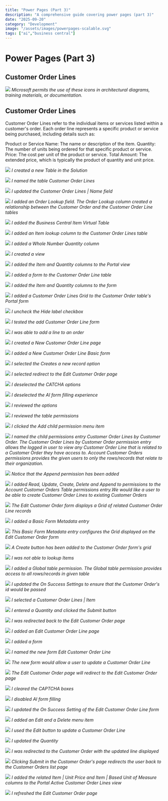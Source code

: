 ```yaml
---
title: "Power Pages (Part 3)"
description: "A comprehensive guide covering power pages (part 3)"
date: "2025-09-20"
category: "Development"
image: "/assets/images/powerpages-scalable.svg"
tags: ["ai","business central"]
---
```


# Power Pages (Part 3)

## Customer Order Lines

![](/assets/images/powerpages3/powerpages-scalable.svg)
*Microsoft permits the use of these icons in architectural diagrams, training materials, or documentation.*


## Customer Order Lines

Customer Order Lines refer to the individual items or services listed within a customer's order. Each order line represents a specific product or service being purchased, including details such as:

Product or Service Name: The name or description of the item.
Quantity: The number of units being ordered for that specific product or service.
Price: The cost per unit of the product or service.
Total Amount: The extended price, which is typically the product of quantity and unit price.

![](/assets/images/powerpages3/screenshot-2024-12-20-at-7.13.41pm-2136x888.png)
*I created a new Table in the Solution*

![](/assets/images/powerpages3/screenshot-2024-12-20-at-7.14.25pm-2136x1100.png)
*I named the table Customer Order Lines*

![](/assets/images/powerpages3/screenshot-2024-12-20-at-7.16.38pm-2136x1099.png)
*I updated the Customer Order Lines | Name field*

![](/assets/images/powerpages3/screenshot-2024-12-20-at-7.18.52pm-2136x1100.png)
*I added an Order Lookup field. The Order Lookup column created a relationship between the Customer Order and the Customer Order Line tables*

![](/assets/images/powerpages3/screenshot-2024-12-20-at-7.20.50pm-2136x812.png)
*I added the Business Central Item Virtual Table*

![](/assets/images/powerpages3/screenshot-2024-12-20-at-7.22.17pm-2136x1099.png)
*I added an Item lookup column to the Customer Order Lines table*

![](/assets/images/powerpages3/screenshot-2024-12-20-at-7.23.04pm-2136x1099.png)
*I added a Whole Number Quantity column*

![](/assets/images/powerpages3/screenshot-2024-12-20-at-7.28.07pm-2136x1101.png)
*I created a view*

![](/assets/images/powerpages3/screenshot-2024-12-20-at-7.29.50pm-2136x965.png)
*I added the Item and Quantity columns to the Portal view*

![](/assets/images/powerpages3/screenshot-2024-12-20-at-7.33.29pm-2136x1103.png)
*I added a form to the Customer Order Line table*

![](/assets/images/powerpages3/screenshot-2024-12-20-at-7.34.42pm-2136x873.png)
*I added the Item and Quantity columns to the form*

![](/assets/images/powerpages3/screenshot-2024-12-20-at-7.36.16pm-2136x1103.png)
*I added a Customer Order Lines Grid to the Customer Order table's Portal form*

![](/assets/images/powerpages3/screenshot-2024-12-20-at-7.36.41pm-2136x1097.png)
*I uncheck the Hide label checkbox*

![](/assets/images/powerpages3/screenshot-2024-12-20-at-7.38.00pm-2136x651.png)
*I tested the add Customer Order Line form*

![](/assets/images/powerpages3/screenshot-2024-12-20-at-7.38.20pm-2136x953.png)
*I was able to add a line to an order*

![](/assets/images/powerpages3/screenshot-2024-12-20-at-7.47.43pm-2136x1103.png)
*I created a New Customer Order Line page*

![](/assets/images/powerpages3/screenshot-2024-12-20-at-11.04.41pm-2136x1101.png)
*I added a New Customer Order Line Basic form*

![](/assets/images/powerpages3/screenshot-2024-12-20-at-7.50.43pm-2136x913.png)
*I selected the Creates a new record option*

![](/assets/images/powerpages3/screenshot-2024-12-20-at-7.51.29pm-2136x1100.png)
*I selected redirect to the Edit Customer Order page*

![](/assets/images/powerpages3/screenshot-2024-12-20-at-7.51.38pm-2136x914.png)
*I deselected the CATCHA options*

![](/assets/images/powerpages3/screenshot-2024-12-20-at-7.51.49pm-2136x949.png)
*I deselected the AI form filling experience*

![](/assets/images/powerpages3/screenshot-2024-12-20-at-7.52.05pm-2136x1101.png)
*I reviewed the options*

![](/assets/images/powerpages3/screenshot-2024-12-20-at-7.52.21pm-2136x1097.png)
*I reviewed the table permissions*

![](/assets/images/powerpages3/screenshot-2024-12-20-at-7.53.04pm-2136x552.png)
*I clicked the Add child permission menu item*

![](/assets/images/powerpages3/screenshot-2024-12-20-at-7.54.39pm-2136x1099.png)
*I named the child permissions entry Customer Order Lines by Customer Order. The Customer Order Lines by Customer Order permission entry allows the logged in user to view any Customer Order Line that is related to a Customer Order they have access to. Account Customer Orders permissions provides the given users to only the rows/records that relate to their organization.*

![](/assets/images/powerpages3/screenshot-2025-01-13-at-12.18.23pm-2136x1106.png)
*Notice that the Append permission has been added*

![](/assets/images/powerpages3/screenshot-2024-12-20-at-10.31.34pm-2136x1099.png)
*I added Read, Update, Create, Delete and Append to permissions to the Account Customer Orders Table permissions entry.We would like a user to be able to create Customer Order Lines to existing Customer Orders*

![](/assets/images/powerpages3/screenshot-2024-12-20-at-7.57.56pm-2136x920.png)
*The Edit Customer Order form displays a Grid of related Customer Order Line records*

![](/assets/images/powerpages3/screenshot-2024-12-20-at-7.58.07pm-2136x952.png)
*I added a Basic Form Metadata entry*

![](/assets/images/powerpages3/screenshot-2024-12-20-at-7.59.22pm-2136x1097.png)
*This Basic Form Metadata entry configures the Grid displayed on the Edit Customer Order form*

![](/assets/images/powerpages3/screenshot-2024-12-20-at-8.01.05pm-2136x1013.png)
*A Create button has been added to the Customer Order form's grid*

![](/assets/images/powerpages3/screenshot-2024-12-20-at-8.01.20pm-2136x1027.png)
*I was not able to lookup Items*

![](/assets/images/powerpages3/screenshot-2024-12-20-at-8.01.58pm-2136x1096.png)
*I added a Global table permission. The Global table permission provides access to all rows/records in given table*

![](/assets/images/powerpages3/screenshot-2024-12-20-at-11.08.03pm-2136x1022.png)
*I updated the On Success Settings to ensure that the Customer Order's id would be passed*

![](/assets/images/powerpages3/screenshot-2024-12-20-at-8.02.45pm-2136x995.png)
*I selected a Customer Order Lines | Item*

![](/assets/images/powerpages3/screenshot-2024-12-20-at-8.02.56pm-2136x1011.png)
*I entered a Quantity and clicked the Submit button*

![](/assets/images/powerpages3/screenshot-2024-12-20-at-10.37.48pm-2136x982.png)
*I was redirected back to the Edit Customer Order page*

![](/assets/images/powerpages3/screenshot-2024-12-20-at-10.48.02pm-2136x1101.png)
*I added an Edit Customer Order Line page*

![](/assets/images/powerpages3/screenshot-2024-12-20-at-10.49.09pm-2136x1097.png)
*I added a form*

![](/assets/images/powerpages3/screenshot-2024-12-20-at-11.01.15pm-2136x1096.png)
*I named the new form Edit Customer Order Line*

![](/assets/images/powerpages3/screenshot-2024-12-20-at-10.50.57pm-2136x1090.png)
*The new form would allow a user to update a Customer Order Line*

![](/assets/images/powerpages3/screenshot-2024-12-20-at-10.51.14pm-2136x958.png)
*The Edit Customer Order page will redirect to the Edit Customer Order page*

![](/assets/images/powerpages3/screenshot-2024-12-20-at-10.51.23pm-2136x991.png)
*I cleared the CAPTCHA boxes*

![](/assets/images/powerpages3/screenshot-2024-12-20-at-10.51.31pm-2136x927.png)
*I disabled AI form filling*

![](/assets/images/powerpages3/screenshot-2024-12-20-at-10.56.10pm-2136x1100.png)
*I updated the On Success Setting of the Edit Customer Order Line form*

![](/assets/images/powerpages3/screenshot-2024-12-20-at-11.11.48pm-2136x1030.png)
*I added an Edit and a Delete menu item*

![](/assets/images/powerpages3/screenshot-2024-12-20-at-11.13.00pm-2136x911.png)
*I used the Edit button to update a Customer Order Line*

![](/assets/images/powerpages3/screenshot-2024-12-20-at-11.13.13pm-2136x793.png)
*I updated the Quantity*

![](/assets/images/powerpages3/screenshot-2024-12-20-at-11.13.23pm-2136x927.png)
*I was redirected to the Customer Order with the updated line displayed*

![](/assets/images/powerpages3/screenshot-2024-12-20-at-11.14.29pm-2136x817.png)
*Clicking Submit in the Customer Order's page redirects the user back to the Customer Orders list page*

![](/assets/images/powerpages3/screenshot-2024-12-21-at-8.35.26am-2136x1099.png)
*I added the related Item | Unit Price and Item | Based Unit of Measure columns to the Portal Active Customer Order Lines view*

![](/assets/images/powerpages3/screenshot-2024-12-21-at-8.35.38am-2136x1094.png)
*I refreshed the Edit Customer Order page*
